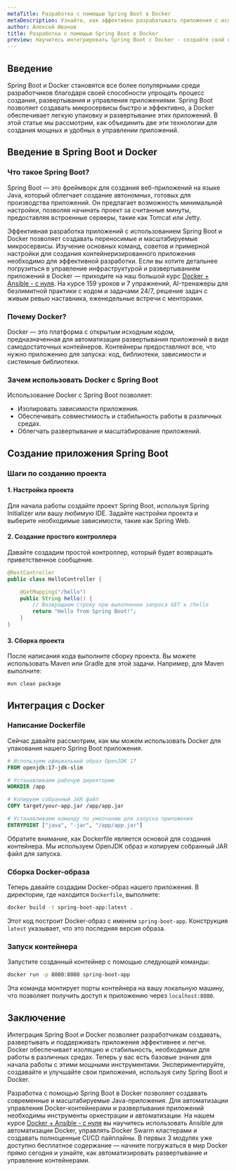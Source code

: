 ```yaml
---
metaTitle: Разработка с помощью Spring Boot в Docker
metaDescription: Узнайте, как эффективно разрабатывать приложения с использованием Spring Boot и Docker. Изучите основные команды, советы и примерную настройку для создания контейнеризированного приложения.
author: Алексей Иванов
title: Разработка с помощью Spring Boot в Docker
preview: Научитесь интегрировать Spring Boot с Docker - создайте свой контейнеризированный микросервис. Примеры и пояснения помогут вам освоить эту мощную комбинацию.
---
```


## Введение

Spring Boot и Docker становятся все более популярными среди разработчиков благодаря своей способности упрощать процесс создания, развертывания и управления приложениями. Spring Boot позволяет создавать микросервисы быстро и эффективно, а Docker обеспечивает легкую упаковку и развертывание этих приложений. В этой статье мы рассмотрим, как объединить две эти технологии для создания мощных и удобных в управлении приложений.

## Введение в Spring Boot и Docker

### Что такое Spring Boot?

Spring Boot — это фреймворк для создания веб-приложений на языке Java, который облегчает создание автономных, готовых для производства приложений. Он предлагает возможность минимальной настройки, позволяя начинать проект за считанные минуты, предоставляя встроенные серверы, такие как Tomcat или Jetty.

Эффективная разработка приложений с использованием Spring Boot и Docker позволяет создавать переносимые и масштабируемые микросервисы. Изучение основных команд, советов и примерной настройки для создания контейнеризированного приложения необходимо для эффективной разработки. Если вы хотите детальнее погрузиться в управление инфраструктурой и развертыванием приложений в Docker — приходите на наш большой курс [Docker + Ansible - с нуля](https://purpleschool.ru/course/docker?utm_source=knowledgebase&utm_medium=text&utm_campaign=Razrabotka_s_pomoshchyu_Spring_Boot_v_Docker). На курсе 159 уроков и 7 упражнений, AI-тренажеры для безлимитной практики с кодом и задачами 24/7, решение задач с живым ревью наставника, еженедельные встречи с менторами.

### Почему Docker?

Docker — это платформа с открытым исходным кодом, предназначенная для автоматизации развертывания приложений в виде самодостаточных контейнеров. Контейнеры предоставляют все, что нужно приложению для запуска: код, библиотеки, зависимости и системные библиотеки.

### Зачем использовать Docker с Spring Boot

Использование Docker с Spring Boot позволяет:

- Изолировать зависимости приложения.
- Обеспечивать совместимость и стабильность работы в различных средах.
- Облегчать развертывание и масштабирование приложений.

## Создание приложения Spring Boot

### Шаги по созданию проекта

#### 1. Настройка проекта

Для начала работы создайте проект Spring Boot, используя Spring Initializer или вашу любимую IDE. Задайте настройки проекта и выберите необходимые зависимости, такие как Spring Web.

#### 2. Создание простого контроллера

Давайте создадим простой контроллер, который будет возвращать приветственное сообщение.

```java
@RestController
public class HelloController {

    @GetMapping("/hello")
    public String hello() {
        // Возвращаем строку при выполнении запроса GET к /hello
        return "Hello from Spring Boot!";
    }
}
```

#### 3. Сборка проекта

После написания кода выполните сборку проекта. Вы можете использовать Maven или Gradle для этой задачи. Например, для Maven выполните:

```
mvn clean package
```

## Интеграция с Docker

### Написание Dockerfile

Сейчас давайте рассмотрим, как мы можем использовать Docker для упакования нашего Spring Boot приложения.

```dockerfile
# Используем официальный образ OpenJDK 17
FROM openjdk:17-jdk-slim

# Устанавливаем рабочую директорию
WORKDIR /app

# Копируем собранный JAR файл
COPY target/your-app.jar /app/app.jar

# Устанавливаем команду по умолчанию для запуска приложения
ENTRYPOINT ["java", "-jar", "/app/app.jar"]
```

Обратите внимание, как Dockerfile является основой для создания контейнера. Мы используем OpenJDK образ и копируем собранный JAR файл для запуска.

### Сборка Docker-образа

Теперь давайте создадим Docker-образ нашего приложения. В директории, где находится `Dockerfile`, выполните:

```bash
docker build -t spring-boot-app:latest .
```

Этот код построит Docker-образ с именем `spring-boot-app`. Конструкция `latest` указывает, что это последняя версия образа.

### Запуск контейнера

Запустите созданный контейнер с помощью следующей команды:

```bash
docker run -p 8080:8080 spring-boot-app
```

Эта команда монтирует порты контейнера на вашу локальную машину, что позволяет получить доступ к приложению через `localhost:8080`.

## Заключение

Интеграция Spring Boot и Docker позволяет разработчикам создавать, развертывать и поддерживать приложения эффективнее и легче. Docker обеспечивает изоляцию и стабильность, необходимые для работы в различных средах. Теперь у вас есть базовые знания для начала работы с этими мощными инструментами. Экспериментируйте, создавайте и улучшайте свои приложения, используя силу Spring Boot и Docker.

Разработка с помощью Spring Boot в Docker позволяет создавать современные и масштабируемые Java-приложения. Для автоматизации управления Docker-контейнерами и развертывания приложений необходимы инструменты оркестрации и автоматизации. На нашем курсе [Docker + Ansible - с нуля](https://purpleschool.ru/course/docker?utm_source=knowledgebase&utm_medium=text&utm_campaign=Razrabotka_s_pomoshchyu_Spring_Boot_v_Docker) вы научитесь использовать Ansible для автоматизации Docker, управлять Docker Swarm кластерами и создавать полноценные CI/CD пайплайны. В первых 3 модулях уже доступно бесплатное содержание — начните погружаться в мир Docker прямо сегодня и узнайте, как автоматизировать развертывание и управление контейнерами.
